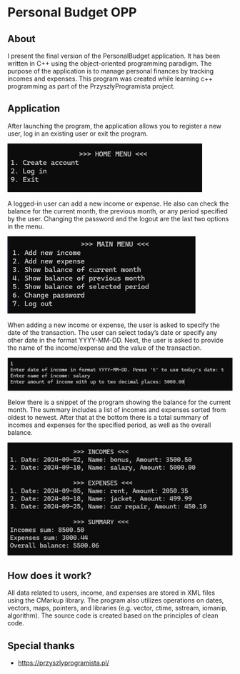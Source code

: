 # Personal Budget OPP

## About

I present the final version of the PersonalBudget application. It has been written in C++ using the 
object-oriented programming paradigm. The purpose of the application is to manage personal finances 
by tracking incomes and expenses. This program was created while learning c++ programming 
as part of the PrzyszłyProgramista project.

## Application

After launching the program, the application allows you to register a new user, log in an existing user 
or exit the program.

![main menu snapshot](readme/home_menu.png)

A logged-in user can add a new income or expense. He also can check the balance for the current month, 
the previous month, or any period specified by the user. Changing the password and the logout are the last 
two options in the menu.

![main menu snapshot](readme/main_menu.png)

When adding a new income or expense, the user is asked to specify the date of the transaction. 
The user can select today’s date or specify any other date in the format YYYY-MM-DD. Next, the user 
is asked to provide the name of the income/expense and the value of the transaction.  

![main menu snapshot](readme/income.png)

Below there is a snippet of the program showing the balance for the current month. The summary includes 
a list of incomes and expenses sorted from oldest to newest. After that at the bottom there is 
a total summary of incomes and expenses for the specified period, as well as the overall balance.

![main menu snapshot](readme/summary.png)

## How does it work?

All data related to users, income, and expenses are stored in XML files using the CMarkup library.
The program also utilizes operations on dates, vectors, maps, pointers, and libraries (e.g. vector, ctime, 
sstream, iomanip, algorithm). The source code is created based on the principles of clean code.

## Special thanks

* https://przyszlyprogramista.pl/





